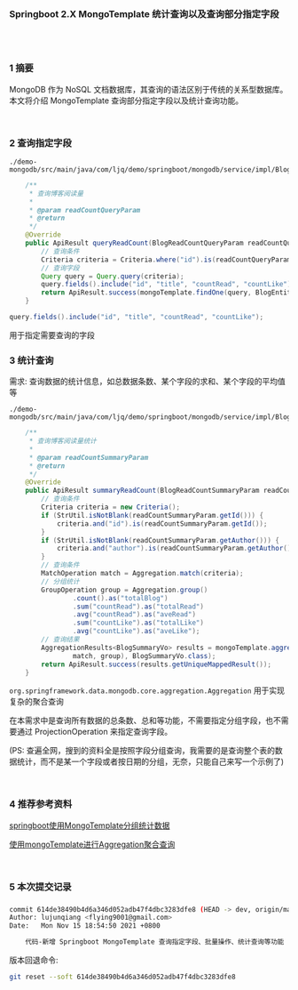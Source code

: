 ### Springboot 2.X MongoTemplate 统计查询以及查询部分指定字段  


​    
​    
### 1 摘要  

MongoDB 作为 NoSQL 文档数据库，其查询的语法区别于传统的关系型数据库。本文将介绍 MongoTemplate 查询部分指定字段以及统计查询功能。  

​    

### 2 查询指定字段  

```
./demo-mongodb/src/main/java/com/ljq/demo/springboot/mongodb/service/impl/BlogServiceImpl.java
```

```java
    /**
     * 查询博客阅读量
     *
     * @param readCountQueryParam
     * @return
     */
    @Override
    public ApiResult queryReadCount(BlogReadCountQueryParam readCountQueryParam) {
        // 查询条件
        Criteria criteria = Criteria.where("id").is(readCountQueryParam.getId());
        // 查询字段
        Query query = Query.query(criteria);
        query.fields().include("id", "title", "countRead", "countLike");
        return ApiResult.success(mongoTemplate.findOne(query, BlogEntity.class));
    }
```

```java
query.fields().include("id", "title", "countRead", "countLike");
```

用于指定需要查询的字段  

### 3 统计查询  

需求: 查询数据的统计信息，如总数据条数、某个字段的求和、某个字段的平均值等  

```
./demo-mongodb/src/main/java/com/ljq/demo/springboot/mongodb/service/impl/BlogServiceImpl.java
```

```java
    /**
     * 查询博客阅读量统计
     *
     * @param readCountSummaryParam
     * @return
     */
    @Override
    public ApiResult summaryReadCount(BlogReadCountSummaryParam readCountSummaryParam) {
        // 查询条件
        Criteria criteria = new Criteria();
        if (StrUtil.isNotBlank(readCountSummaryParam.getId())) {
            criteria.and("id").is(readCountSummaryParam.getId());
        }
        if (StrUtil.isNotBlank(readCountSummaryParam.getAuthor())) {
            criteria.and("author").is(readCountSummaryParam.getAuthor());
        }
        // 查询条件
        MatchOperation match = Aggregation.match(criteria);
        // 分组统计
        GroupOperation group = Aggregation.group()
                .count().as("totalBlog")
                .sum("countRead").as("totalRead")
                .avg("countRead").as("aveRead")
                .sum("countLike").as("totalLike")
                .avg("countLike").as("aveLike");
        // 查询结果
        AggregationResults<BlogSummaryVo> results = mongoTemplate.aggregate(Aggregation.newAggregation(BlogEntity.class,
                match, group), BlogSummaryVo.class);
        return ApiResult.success(results.getUniqueMappedResult());
    }
```

`org.springframework.data.mongodb.core.aggregation.Aggregation` 用于实现复杂的聚合查询  

在本需求中是查询所有数据的总条数、总和等功能，不需要指定分组字段，也不需要通过 ProjectionOperation 来指定查询字段。  

(PS: 查遍全网，搜到的资料全是按照字段分组查询，我需要的是查询整个表的数据统计，而不是某一个字段或者按日期的分组，无奈，只能自己来写一个示例了)  

​    

### 4 推荐参考资料  

[springboot使用MongoTemplate分组统计数据](https://blog.csdn.net/DWL0208/article/details/106500868 "https://blog.csdn.net/DWL0208/article/details/106500868")  

[使用mongoTemplate进行Aggregation聚合查询](https://www.jianshu.com/p/78b96ca40927 "https://www.jianshu.com/p/78b96ca40927") 

​    

### 5 本次提交记录  

### 

```bash
commit 614de38490b4d6a346d052adb47f4dbc3283dfe8 (HEAD -> dev, origin/master, origin/dev, origin/HEAD, master)
Author: lujunqiang <flying9001@gmail.com>
Date:   Mon Nov 15 18:54:50 2021 +0800

    代码-新增 Springboot MongoTemplate 查询指定字段、批量操作、统计查询等功能
```

版本回退命令:  

```bash
git reset --soft 614de38490b4d6a346d052adb47f4dbc3283dfe8
```



